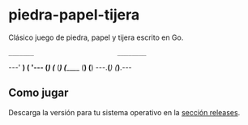 # piedra-papel-tijera
Clásico juego de piedra, papel y tijera escrito en Go.

    _______                       ________
---'   ____)                 ____(____    '---
      (_____)               (_________
      (_____)               (_________
      (____)                      (____)
---.__(___)                        (___)__.---

## Como jugar
Descarga la versión para tu sistema operativo en la [sección releases](https://github.com/VictoRPiles/piedra-papel-tijera/releases).
